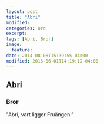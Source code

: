 ```yaml
---
layout: post
title: "Abri"
modified:
categories: ord
excerpt:
tags: [Abri, Bror]
image:
  feature:
date: 2014-08-08T15:39:55-04:00
modified: 2016-06-01T14:19:19-04:00
---
```


## Abri

### Bror

"Abri, vart ligger Fruängen!"

